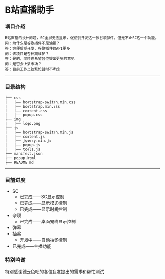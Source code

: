 <!--
 * @Descripttion: 项目介绍
 * @version: 1.0.0
 * @Author: 魏皮皮
 * @Date: 2023-03-21 10:58:25
 * @LastEditors: 魏皮皮
 * @LastEditTime: 2023-03-25 11:20:43
-->
# B站直播助手

### 项目介绍
```
B站直播的设计问题，SC全屏无法显示，促使我开发这一款谷歌插件。但是不止SC这一个功能。
问：为什么是谷歌插件不是油猴？
答：方便后期开发，谷歌插件的API更多
问：该项目是否长期维护？
答：是的，同时也希望各位提出更多的意见
问：是否会上架市场？
答：目前工作比较繁忙暂时不考虑
```

***

### 目录结构
```
├── css
|   |—— bootstrap-switch.min.css
|   |—— bootstrap.min.css
|   |—— content.css
|   |—— popup.css
├── img
|   |—— logo.png
├── js
|   |—— bootstrap-switch.min.js
|   |—— content.js
|   |—— jquery.min.js
|   |—— popup.js
|   |—— tools.js
├── manifest.json
├── popup.html
├── README.md
```

***
### 目前进度
- SC
    - 已完成——SC显示控制
    - 已完成——显示模式控制
    - 已完成——显示时间控制
- 杂项
    - 已完成——桌面宠物显示控制
- 弹幕
- 抽奖
    - 开发中——自动抽奖控制
- 已完成——主播功能

### 特别鸣谢
特别感谢德云色吧的各位色友提出的需求和帮忙测试